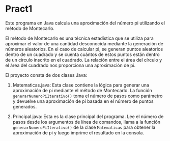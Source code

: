 # Pract1
Este programa en Java calcula una aproximación del número pi utilizando el método de Montecarlo.

El método de Montecarlo es una técnica estadística que se utiliza para aproximar el valor de una cantidad desconocida mediante la generación de números aleatorios. En el caso de calcular pi, se generan puntos aleatorios dentro de un cuadrado y se cuenta cuántos de estos puntos están dentro de un círculo inscrito en el cuadrado. La relación entre el área del círculo y el área del cuadrado nos proporciona una aproximación de pi.

El proyecto consta de dos clases Java:

1. Matematicas.java: Esta clase contiene la lógica para generar una aproximación de pi mediante el método de Montecarlo. La función `generarNumeroPiIterativo()` toma el número de pasos como parámetro y devuelve una aproximación de pi basada en el número de puntos generados.

2. Principal.java: Esta es la clase principal del programa. Lee el número de pasos desde los argumentos de línea de comandos, llama a la función `generarNumeroPiIterativo()` de la clase `Matematicas` para obtener la aproximación de pi y luego imprime el resultado en la consola.
